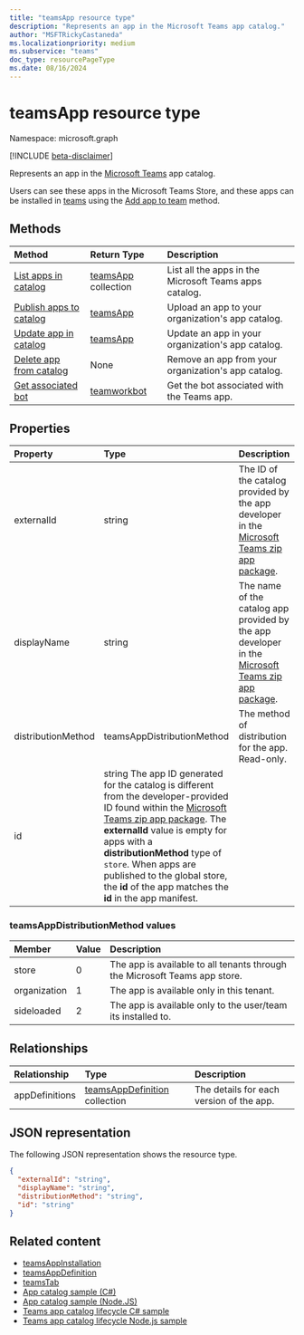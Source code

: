 ```yaml
---
title: "teamsApp resource type"
description: "Represents an app in the Microsoft Teams app catalog."
author: "MSFTRickyCastaneda"
ms.localizationpriority: medium
ms.subservice: "teams"
doc_type: resourcePageType
ms.date: 08/16/2024
---
```


# teamsApp resource type

Namespace: microsoft.graph

[!INCLUDE [beta-disclaimer](../../includes/beta-disclaimer.md)]

Represents an app in the [Microsoft Teams](teams-api-overview.md) app catalog.

Users can see these apps in the Microsoft Teams Store, and these apps can be installed in [teams](team.md) using the [Add app to team](../api/team-post-installedapps.md) method.

## Methods

| Method       | Return Type  |Description|
|:---------------|:--------|:----------|
|[List apps in catalog](../api/appcatalogs-list-teamsapps.md) | [teamsApp](teamsapp.md) collection | List all the apps in the Microsoft Teams apps catalog.|
|[Publish apps to catalog](../api/teamsapp-publish.md) | [teamsApp](teamsapp.md) | Upload an app to your organization's app catalog.|
|[Update app in catalog](../api/teamsapp-update.md) | [teamsApp](teamsapp.md) | Update an app in your organization's app catalog.|
|[Delete app from catalog](../api/teamsapp-delete.md) | None | Remove an app from your organization's app catalog.|
|[Get associated bot](../api/teamworkbot-get.md) | [teamworkbot](teamworkbot.md) | Get the bot associated with the Teams app.|

## Properties

| Property            | Type     | Description |
|:------------------- |:-------- |:----------- |
| externalId          | string   | The ID of the catalog provided by the app developer in the [Microsoft Teams zip app package](/microsoftteams/platform/concepts/apps/apps-package). |
| displayName                | string   | The name of the catalog app provided by the app developer in the [Microsoft Teams zip app package](/microsoftteams/platform/concepts/apps/apps-package). |
| distributionMethod  | teamsAppDistributionMethod     | The method of distribution for the app. Read-only.|
| id                  | string   The app ID generated for the catalog is different from the developer-provided ID found within the [Microsoft Teams zip app package](/microsoftteams/platform/concepts/apps/apps-package). The **externalId** value is empty for apps with a **distributionMethod** type of `store`. When apps are published to the global store, the **id** of the app matches the **id** in the app manifest. |

### teamsAppDistributionMethod values

|Member|Value|Description|
|:---|:---|:---|
|store|0| The app is available to all tenants through the Microsoft Teams app store.|
|organization|1|The app is available only in this tenant.|
|sideloaded|2|The app is available only to the user/team its installed to.|

## Relationships

| Relationship | Type	| Description |
|:---------------|:--------|:----------|
|appDefinitions|[teamsAppDefinition](teamsappdefinition.md) collection| The details for each version of the app. |

## JSON representation

The following JSON representation shows the resource type.

<!-- {
  "blockType": "resource",
  "@odata.type": "microsoft.graph.teamsApp",
  "baseType": "microsoft.graph.entity"
}-->

```json
{
  "externalId": "string",
  "displayName": "string",
  "distributionMethod": "string",
  "id": "string"
}
```

## Related content

- [teamsAppInstallation](teamsappinstallation.md)
- [teamsAppDefinition](teamsappdefinition.md)
- [teamsTab](../resources/teamstab.md)
- [App catalog sample (C#)](https://github.com/OfficeDev/Microsoft-Teams-Samples/tree/main/samples/graph-appcatalog-lifecycle/csharp)
- [App catalog sample (Node.JS)](https://github.com/OfficeDev/Microsoft-Teams-Samples/tree/main/samples/graph-appcatalog-lifecycle/nodejs)
- [Teams app catalog lifecycle C# sample](https://github.com/OfficeDev/Microsoft-Teams-Samples/blob/main/samples/graph-appcatalog-lifecycle/csharp)
- [Teams app catalog lifecycle Node.js sample](https://github.com/OfficeDev/Microsoft-Teams-Samples/blob/main/samples/graph-appcatalog-lifecycle/nodejs)

<!-- uuid: 8fcb5dbc-d5aa-4681-8e31-b001d5168d79
2015-10-25 14:57:30 UTC -->
<!--
{
  "type": "#page.annotation",
  "description": "teamsApp resource",
  "keywords": "",
  "section": "documentation",
  "tocPath": "",
  "suppressions": []
}
-->



